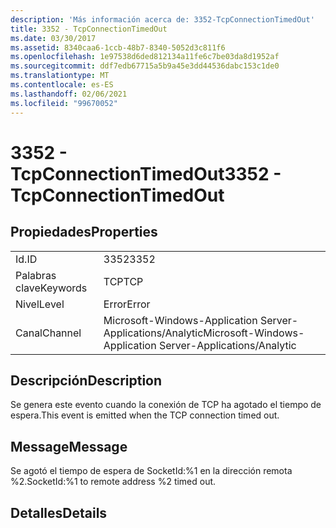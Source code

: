 ```yaml
---
description: 'Más información acerca de: 3352-TcpConnectionTimedOut'
title: 3352 - TcpConnectionTimedOut
ms.date: 03/30/2017
ms.assetid: 8340caa6-1ccb-48b7-8340-5052d3c811f6
ms.openlocfilehash: 1e97538d6ded812134a11fe6c7be03da8d1952af
ms.sourcegitcommit: ddf7edb67715a5b9a45e3dd44536dabc153c1de0
ms.translationtype: MT
ms.contentlocale: es-ES
ms.lasthandoff: 02/06/2021
ms.locfileid: "99670052"
---
```

# <a name="3352---tcpconnectiontimedout"></a><span data-ttu-id="f4c91-103">3352 - TcpConnectionTimedOut</span><span class="sxs-lookup"><span data-stu-id="f4c91-103">3352 - TcpConnectionTimedOut</span></span>

## <a name="properties"></a><span data-ttu-id="f4c91-104">Propiedades</span><span class="sxs-lookup"><span data-stu-id="f4c91-104">Properties</span></span>  
  
|||  
|-|-|  
|<span data-ttu-id="f4c91-105">Id.</span><span class="sxs-lookup"><span data-stu-id="f4c91-105">ID</span></span>|<span data-ttu-id="f4c91-106">3352</span><span class="sxs-lookup"><span data-stu-id="f4c91-106">3352</span></span>|  
|<span data-ttu-id="f4c91-107">Palabras clave</span><span class="sxs-lookup"><span data-stu-id="f4c91-107">Keywords</span></span>|<span data-ttu-id="f4c91-108">TCP</span><span class="sxs-lookup"><span data-stu-id="f4c91-108">TCP</span></span>|  
|<span data-ttu-id="f4c91-109">Nivel</span><span class="sxs-lookup"><span data-stu-id="f4c91-109">Level</span></span>|<span data-ttu-id="f4c91-110">Error</span><span class="sxs-lookup"><span data-stu-id="f4c91-110">Error</span></span>|  
|<span data-ttu-id="f4c91-111">Canal</span><span class="sxs-lookup"><span data-stu-id="f4c91-111">Channel</span></span>|<span data-ttu-id="f4c91-112">Microsoft-Windows-Application Server-Applications/Analytic</span><span class="sxs-lookup"><span data-stu-id="f4c91-112">Microsoft-Windows-Application Server-Applications/Analytic</span></span>|  
  
## <a name="description"></a><span data-ttu-id="f4c91-113">Descripción</span><span class="sxs-lookup"><span data-stu-id="f4c91-113">Description</span></span>  

 <span data-ttu-id="f4c91-114">Se genera este evento cuando la conexión de TCP ha agotado el tiempo de espera.</span><span class="sxs-lookup"><span data-stu-id="f4c91-114">This event is emitted when the TCP connection timed out.</span></span>  
  
## <a name="message"></a><span data-ttu-id="f4c91-115">Message</span><span class="sxs-lookup"><span data-stu-id="f4c91-115">Message</span></span>  

 <span data-ttu-id="f4c91-116">Se agotó el tiempo de espera de SocketId:%1 en la dirección remota %2.</span><span class="sxs-lookup"><span data-stu-id="f4c91-116">SocketId:%1 to remote address %2 timed out.</span></span>  
  
## <a name="details"></a><span data-ttu-id="f4c91-117">Detalles</span><span class="sxs-lookup"><span data-stu-id="f4c91-117">Details</span></span>
